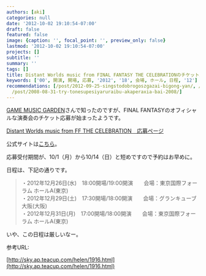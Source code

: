 ```yaml
---
authors: [aki]
categories: null
date: '2012-10-02 19:10:54-07:00'
draft: false
featured: false
image: {caption: '', focal_point: '', preview_only: false}
lastmod: '2012-10-02 19:10:54-07:00'
projects: []
subtitle: ''
summary: ''
tags: []
title: Distant Worlds music from FINAL FANTASY THE CELEBRATIONのチケット応募開始！
keywords: ['00', 開演, 開場, 応募, '2012', '18', 会場, ホール, 日程, '12']
recommendations: [/post/2012-09-25-singstodobrogoszgazai-bigong-yan/, /post/2011-02-08-take6ga2011-slash-05-slash-3031nilai-ri-gong-yan/,
  /post/2008-08-31-try-tonesupesiyaruraibu-akaperaxia-bai-2008/]
---
```


[GAME MUSIC GARDEN](http://sky.ap.teacup.com/helen/1916.html)さんで知ったのですが、FINAL FANTASYのオフィシャルな演奏会のチケット応募が始まったようです。

[Distant Worlds music from FF THE CELEBRATION　応募ページ](http://store.jp.square-enix.com/special/ffdwcelebration)

公式サイトは[こちら](http://www.square-enix.co.jp/music/sem/page/distant_worlds/ffdw_celebration/)。

応募受付期間が、10/1（月）から10/14（日）と短めですので予約はお早めに。

日程は、下記の通りです。

> ・2012年12月26日(水)　18:00開場/19:00開演　　会場：東京国際フォーラム ホールA(東京)  
> ・2012年12月29日(土)　17:30開場/18:00開演　　会場：グランキューブ大阪(大阪)  
> ・2012年12月31日(月)　17:00開場/18:00開演　　会場：東京国際フォーラム ホールA(東京)

いや、この日程は厳しいなー。

参考URL:

[http://sky.ap.teacup.com/helen/1916.html](http://sky.ap.teacup.com/helen/1916.html)